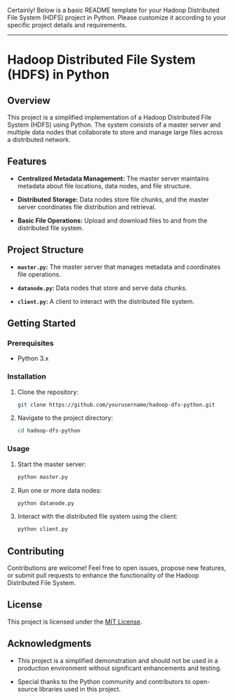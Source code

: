 
Certainly! Below is a basic README template for your Hadoop Distributed File System (HDFS) project in Python. Please customize it according to your specific project details and requirements.

---

# Hadoop Distributed File System (HDFS) in Python

## Overview

This project is a simplified implementation of a Hadoop Distributed File System (HDFS) using Python. The system consists of a master server and multiple data nodes that collaborate to store and manage large files across a distributed network.

## Features

- **Centralized Metadata Management:** The master server maintains metadata about file locations, data nodes, and file structure.
  
- **Distributed Storage:** Data nodes store file chunks, and the master server coordinates file distribution and retrieval.

- **Basic File Operations:** Upload and download files to and from the distributed file system.

## Project Structure

- **`master.py`:** The master server that manages metadata and coordinates file operations.
  
- **`datanode.py`:** Data nodes that store and serve data chunks.
  
- **`client.py`:** A client to interact with the distributed file system.

## Getting Started

### Prerequisites

- Python 3.x

### Installation

1. Clone the repository:

    ```bash
    git clone https://github.com/yourusername/hadoop-dfs-python.git
    ```

2. Navigate to the project directory:

    ```bash
    cd hadoop-dfs-python
    ```

### Usage

1. Start the master server:

    ```bash
    python master.py
    ```

2. Run one or more data nodes:

    ```bash
    python datanode.py
    ```

3. Interact with the distributed file system using the client:

    ```bash
    python client.py
    ```

## Contributing

Contributions are welcome! Feel free to open issues, propose new features, or submit pull requests to enhance the functionality of the Hadoop Distributed File System.

## License

This project is licensed under the [MIT License](LICENSE).

## Acknowledgments

- This project is a simplified demonstration and should not be used in a production environment without significant enhancements and testing.
  
- Special thanks to the Python community and contributors to open-source libraries used in this project.
